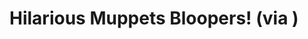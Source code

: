 <!--
id: 31296251
link: http://tumblr.atmos.org/post/31296251/hilarious-muppets-bloopers-via
slug: hilarious-muppets-bloopers-via
date: Wed Apr 09 2008 16:10:20 GMT-0700 (PDT)
publish: 2008-04-09
tags: 
title: Hilarious Muppets Bloopers! (via )
-->


Hilarious Muppets Bloopers! (via )
==================================



